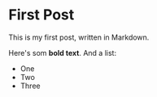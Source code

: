 # First Post

This is my first post, written in Markdown.

Here's som **bold text**.
And a list:

- One
- Two
- Three
